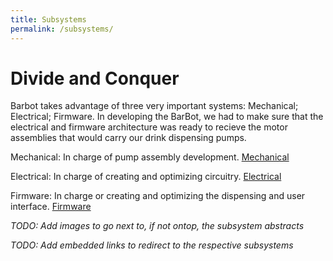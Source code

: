 ```yaml
---
title: Subsystems
permalink: /subsystems/
---
```


# Divide and Conquer
Barbot takes advantage of three very important systems: Mechanical; Electrical; Firmware. In developing the BarBot, we had to make sure that the electrical and firmware architecture was ready to recieve the motor assemblies that would carry our drink dispensing pumps.

Mechanical: In charge of pump assembly development.
[Mechanical](/pie-2022-03/barbot/subsystems/mechanical)

Electrical: In charge of creating and optimizing circuitry.
[Electrical](/pie-2022-03/barbot/subsystems/electrical)

Firmware: In charge or creating and optimizing the dispensing and user interface.
[Firmware](/pie-2022-03/barbot/subsystems/firmware)

_TODO: Add images to go next to, if not ontop, the subsystem abstracts_

_TODO: Add embedded links to redirect to the respective subsystems_